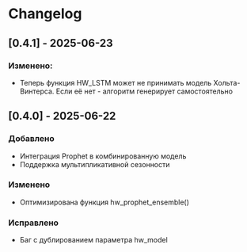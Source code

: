 # Changelog

## [0.4.1] - 2025-06-23
### Изменено:
- Теперь функция HW_LSTM может не принимать модель 
Хольта-Винтерса. Если её нет - алгоритм генерирует самостоятельно

## [0.4.0] - 2025-06-22
### Добавлено
- Интеграция Prophet в комбинированную модель
- Поддержка мультипликативной сезонности
### Изменено
- Оптимизирована функция hw_prophet_ensemble()
### Исправлено
- Баг с дублированием параметра hw_model